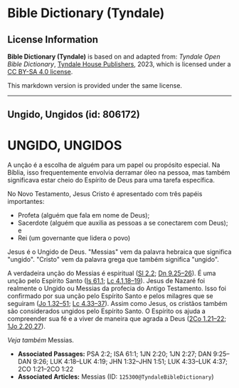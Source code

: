 # Bible Dictionary (Tyndale)

## License Information

**Bible Dictionary (Tyndale)** is based on and adapted from: _Tyndale Open Bible Dictionary_, [Tyndale House Publishers](https://tyndaleopenresources.com/), 2023, which is licensed under a [CC BY-SA 4.0 license](https://creativecommons.org/licenses/by-sa/4.0/legalcode.en).

This markdown version is provided under the same license.



--------------------------------

## Ungido, Ungidos (id: 806172)

UNGIDO, UNGIDOS
===============

A unção é a escolha de alguém para um papel ou propósito especial. Na Bíblia, isso frequentemente envolvia derramar óleo na pessoa, mas também significava estar cheio do Espírito de Deus para uma tarefa específica.

No Novo Testamento, Jesus Cristo é apresentado com três papéis importantes:

* Profeta (alguém que fala em nome de Deus);
* Sacerdote (alguém que auxilia as pessoas a se conectarem com Deus); e
* Rei (um governante que lidera o povo)

Jesus é o Ungido de Deus. "Messias" vem da palavra hebraica que significa "ungido". "Cristo" vem da palavra grega que também significa "ungido".

A verdadeira unção do Messias é espiritual ([Sl 2\.2](https://ref.ly/Ps2:2); [Dn 9\.25–26](https://ref.ly/Dan9:25-Dan9:26)). É uma unção pelo Espírito Santo ([Is 61\.1](https://ref.ly/Isa61:1); [Lc 4\.1](https://ref.ly/Luke4:1),[18–19](https://ref.ly/Luke4:18-Luke4:19)). Jesus de Nazaré foi realmente o Ungido ou Messias da profecia do Antigo Testamento. Isso foi confirmado por sua unção pelo Espírito Santo e pelos milagres que se seguiram ([Jo 1\.32–51](https://ref.ly/John1:32-John1:51); [Lc 4\.33–37](https://ref.ly/Luke4:33-Luke4:37)). Assim como Jesus, os cristãos também são considerados ungidos pelo Espírito Santo. O Espírito os ajuda a compreender sua fé e a viver de maneira que agrada a Deus ([2Co 1\.21–22](https://ref.ly/2Cor1:21-2Cor1:22); [1Jo 2\.20,27](https://ref.ly/1John2:20,1John2:27)).

*Veja também* Messias.

* **Associated Passages:** PSA 2:2; ISA 61:1; 1JN 2:20; 1JN 2:27; DAN 9:25–DAN 9:26; LUK 4:18–LUK 4:19; JHN 1:32–JHN 1:51; LUK 4:33–LUK 4:37; 2CO 1:21–2CO 1:22
* **Associated Articles:** Messias (ID: `125300@TyndaleBibleDictionary`)

